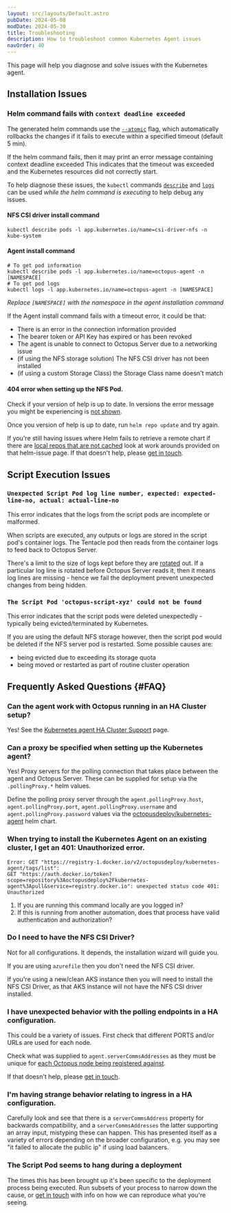 ```yaml
---
layout: src/layouts/Default.astro
pubDate: 2024-05-08
modDate: 2024-05-30
title: Troubleshooting
description: How to troubleshoot common Kubernetes Agent issues
navOrder: 40
---
```


This page will help you diagnose and solve issues with the Kubernetes agent.

## Installation Issues

### Helm command fails with `context deadline exceeded`

The generated helm commands use the [`--atomic`](https://helm.sh/docs/helm/helm_upgrade/#options) flag, which automatically rollbacks the changes if it fails to execute within a specified timeout (default 5 min).

If the helm command fails, then it may print an error message containing context deadline exceeded
This indicates that the timeout was exceeded and the Kubernetes resources did not correctly start.

To help diagnose these issues, the `kubectl` commands [`describe`](https://kubernetes.io/docs/reference/kubectl/generated/kubectl_describe/) and [`logs`](https://kubernetes.io/docs/reference/kubectl/generated/kubectl_logs/) can be used _while the helm command is executing_ to help debug any issues.

#### NFS CSI driver install command

```
kubectl describe pods -l app.kubernetes.io/name=csi-driver-nfs -n kube-system
```

#### Agent install command

```
# To get pod information
kubectl describe pods -l app.kubernetes.io/name=octopus-agent -n [NAMESPACE]
# To get pod logs
kubectl logs -l app.kubernetes.io/name=octopus-agent -n [NAMESPACE]
```
_Replace `[NAMESPACE]` with the namespace in the agent installation command_

If the Agent install command fails with a timeout error, it could be that:

- There is an error in the connection information provided
- The bearer token or API Key has expired or has been revoked
- The agent is unable to connect to Octopus Server due to a networking issue
- (if using the NFS storage solution) The NFS CSI driver has not been installed
- (if using a custom Storage Class) the Storage Class name doesn't match

#### 404 error when setting up the NFS Pod.

Check if your version of help is up to date. In versions the error message you might be experiencing is [not shown]([url](https://github.com/helm/helm/blob/1ec0aacb8865d5b1f7ef1cb884bbf9b12579ecef/pkg/action/install.go#L753-L769)).

Once you version of help is up to date, run `helm repo update` and try again.
 
If you're still having issues where Helm fails to retrieve a remote chart if there are [local repos that are not cached](https://github.com/helm/helm/issues/11961) look at work arounds provided on that helm-issue page. If that doesn't help, please [get in touch](https://octopus.com/support).

## Script Execution Issues

### `Unexpected Script Pod log line number, expected: expected-line-no, actual: actual-line-no` 

This error indicates that the logs from the script pods are incomplete or malformed. 

When scripts are executed, any outputs or logs are stored in the script pod's container logs. The Tentacle pod then reads from the container logs to feed back to Octopus Server.

There's a limit to the size of logs kept before they are [rotated](https://kubernetes.io/docs/concepts/cluster-administration/logging/#log-rotation) out. If a particular log line is rotated before Octopus Server reads it, then it means log lines are missing - hence we fail the deployment prevent unexpected changes from being hidden.

### `The Script Pod 'octopus-script-xyz' could not be found`

This error indicates that the script pods were deleted unexpectedly - typically being evicted/terminated by Kubernetes.

If you are using the default NFS storage however, then the script pod would be deleted if the NFS server pod is restarted. Some possible causes are:

- being evicted due to exceeding its storage quota
- being moved or restarted as part of routine cluster operation

## Frequently Asked Questions {#FAQ}

### Can the agent work with Octopus running in an HA Cluster setup?
Yes! See the [Kubernetes agent HA Cluster Support](/docs/infrastructure/deployment-targets/kubernetes/kubernetes-agent/ha-cluster-support) page.


### Can a proxy be specified when setting up the Kubernetes agent? 
Yes! Proxy servers for the polling connection that takes place between the agent and Octopus Server. These can be supplied for setup via the `.pollingProxy.*`  helm values.

Define the polling proxy server through the `agent.pollingProxy.host`, `agent.pollingProxy.port`, `agent.pollingProxy.username` and `agent.pollingProxy.password` values via the [octopusdeploy/kubernetes-agent](https://hub.docker.com/r/octopusdeploy/kubernetes-agent) helm chart.

### When trying to install the Kubernetes Agent on an existing cluster, I get an 401: Unauthorized error.

```
Error: GET "https://registry-1.docker.io/v2/octopusdeploy/kubernetes-agent/tags/list":
GET "https://auth.docker.io/token?scope=repository%3Aoctopusdeploy%2Fkubernetes-agent%3Apull&service=registry.docker.io": unexpected status code 401: Unauthorized
```
1. If you are running this command locally are you logged in?
2. If this is running from another automation, does that process have valid authentication and authorization?

### Do I need to have the NFS CSI Driver?
Not for all configurations. It depends, the installation wizard will guide you.

If you are using `azurefile` then you don't need the NFS CSI driver. 

If you're using a new/clean AKS instance then you will need to install the NFS CSI Driver, as that AKS instance will not have the NFS CSI driver installed.

### I have unexpected behavior with the polling endpoints in a HA configuration.
This could be a variety of issues. First check that different PORTS and/or URLs are used for each node. 

Check what was supplied to `agent.serverCommsAddresses` as they must be unique for [each Octopus node being registered against](https://octopus.com/docs/administration/high-availability/maintain/polling-tentacles-with-ha#connecting-polling-tentacles).

If that doesn't help, please [get in touch](https://octopus.com/support).

### I'm having strange behavior relating to ingress in a HA configuration.
Carefully look and see that there is a `serverCommsAddress` property for backwards compatibility, and a `serverCommsAddresses` the latter supporting an array input, mistyping these can happen. This has presented itself as a variety of errors depending on the broader configuration, e.g. you may see "it failed to allocate the public ip" if using load balancers.

### The Script Pod seems to hang during a deployment
The times this has been brought up it's been specific to the deployment process being executed. Run subsets of your process to narrow down the cause, or [get in touch](https://octopus.com/support) with info on how we can reproduce what you're seeing.
